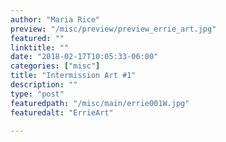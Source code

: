 ```yaml
---
author: "Maria Rice"
preview: "/misc/preview/preview_errie_art.jpg"
featured: ""
linktitle: ""
date: "2018-02-17T10:05:33-06:00"
categories: ["misc"]
title: "Intermission Art #1"
description: ""
type: "post"
featuredpath: "/misc/main/errie001W.jpg"
featuredalt: "ErrieArt"

---
```

